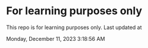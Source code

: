 # For learning purposes only
This repo is for learning purposes only.
Last updated at

Monday, December 11, 2023 3:18:56 AM

